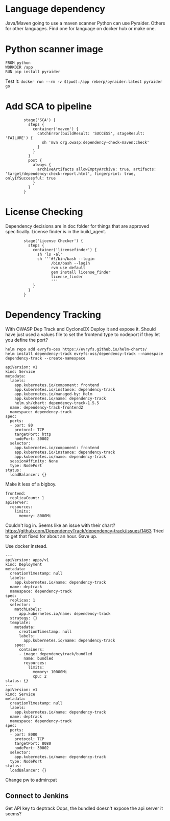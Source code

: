 # Language dependency
Java/Maven going to use a maven scanner
Python can use Pyraider. 
Others for other languages. 
Find one for language on docker hub or make one. 

# Python scanner image
```
FROM python
WORKDIR /app
RUN pip install pyraider
```

Test it:
```docker run --rm -v $(pwd):/app reberp/pyraider:latest pyraider go```

# Add SCA to pipeline
```
        stage('SCA') {
          steps {
            container('maven') {
              catchError(buildResult: 'SUCCESS', stageResult: 'FAILURE') {
                sh 'mvn org.owasp:dependency-check-maven:check'
              }
            }
          }
          post {
            always {
              archiveArtifacts allowEmptyArchive: true, artifacts: 'target/dependency-check-report.html', fingerprint: true, onlyIfSuccessful: true
            }
          }
        }
```

# License Checking
Dependency decisions are in doc folder for things that are approved specifically. 
License finder is in the build_agent. 
```
        stage('License Checker') {
          steps {
            container('licensefinder') {
              sh 'ls -al'
              sh '''#!/bin/bash --login
                    /bin/bash --login
                    rvm use default
                    gem install license_finder
                    license_finder
                    '''
            }
          }
        }
```

# Dependency Tracking
With OWASP Dep Track and CycloneDX
Deploy it and expose it. Should have just used a values file to set the frontend type to nodeport if they let you define the port? 
```
helm repo add evryfs-oss https://evryfs.github.io/helm-charts/
helm install dependency-track evryfs-oss/dependency-track --namespace dependency-track --create-namespace
```
```
apiVersion: v1
kind: Service
metadata:
  labels:
    app.kubernetes.io/component: frontend
    app.kubernetes.io/instance: dependency-track
    app.kubernetes.io/managed-by: Helm
    app.kubernetes.io/name: dependency-track
    helm.sh/chart: dependency-track-1.5.5
  name: dependency-track-frontend2
  namespace: dependency-track
spec:
  ports:
  - port: 80
    protocol: TCP
    targetPort: http
    nodePort: 30002
  selector:
    app.kubernetes.io/component: frontend
    app.kubernetes.io/instance: dependency-track
    app.kubernetes.io/name: dependency-track
  sessionAffinity: None
  type: NodePort
status:
  loadBalancer: {}
```

Make it less of a bigboy. 
```
frontend:
  replicaCount: 1
apiserver:
  resources:
    limits:
      memory: 8000Mi
```
Couldn't log in. Seems like an issue with their chart? https://github.com/DependencyTrack/dependency-track/issues/1463
Tried to get that fixed for about an hour. Gave up. 

Use docker instead.
```
---
apiVersion: apps/v1
kind: Deployment
metadata:
  creationTimestamp: null
  labels:
    app.kubernetes.io/name: dependency-track
  name: deptrack
  namespace: dependency-track
spec:
  replicas: 1
  selector:
    matchLabels:
      app.kubernetes.io/name: dependency-track
  strategy: {}
  template:
    metadata:
      creationTimestamp: null
      labels:
        app.kubernetes.io/name: dependency-track
    spec:
      containers:
      - image: dependencytrack/bundled
        name: bundled
        resources: 
          limits:
            memory: 10000Mi
            cpu: 2
status: {}
---
apiVersion: v1
kind: Service
metadata:
  creationTimestamp: null
  labels:
    app.kubernetes.io/name: dependency-track
  name: deptrack
  namespace: dependency-track
spec:
  ports:
  - port: 8080
    protocol: TCP
    targetPort: 8080
    nodePort: 30002
  selector:
    app.kubernetes.io/name: dependency-track
  type: NodePort
status:
  loadBalancer: {}
```
Change pw to admin:pat

## Connect to Jenkins
Get API key to deptrack
Oops, the bundled doesn't expose the api server it seems? 
